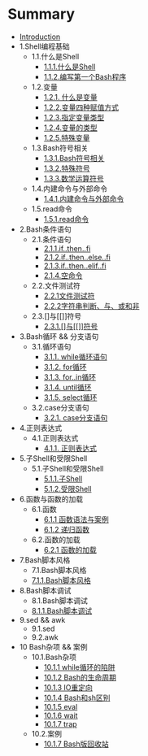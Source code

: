 # Summary

* [Introduction](README.md)
* 1.Shell编程基础
  * 1.1.什么是Shell
    * [1.1.1.什么是Shell](chapter1.1/CHAPTER1.md)
    * [1.1.2.编写第一个Bash程序](chapter1.1/CHAPTER2.md)
  * 1.2.变量
    * [1.2.1. 什么是变量](chapter1.2/CHAPTER1.md)
    * [1.2.2.变量四种赋值方式](chapter1.2/CHAPTER2.md)
    * [1.2.3.指定变量类型](chapter1.2/CHAPTER3.md)
    * [1.2.4.变量的类型](chapter1.2/CHAPTER4.md)
    * [1.2.5.特殊变量](chapter1.2/CHAPTER5.md)
  * 1.3.Bash符号相关
    * [1.3.1.Bash符号相关](chapter1.3/CHAPTER1.md)
    * [1.3.2.特殊符号](chapter1.3/CHAPTER3.md)
    * [1.3.3.数学运算符号](chapter1.3/CHAPTER2.md)
  * 1.4.内建命令与外部命令
    * [1.4.1.内建命令与外部命令](chapter1.4/CHAPTER1.md)
  * 1.5.read命令
    * [1.5.1.read命令](chapter1.5/CHAPTER1.md)
* 2.Bash条件语句
  * 2.1.条件语句
    * [2.1.1.if..then..fi](chapter2.1/CHAPTER1.md)
    * [2.1.2.if..then..else..fi](chapter2.1/CHAPTER2.md)
    * [2.1.3.if..then..elif..fi](chapter2.1/CHAPTER3.md)
    * [2.1.4.空命令](chapter2.1/CHAPTER8.md)
  * 2.2.文件测试符
    * [2.2.1文件测试符](chapter2.1/CHAPTER4.md)
    * [2.2.2字符串判断、与、或和非](chapter2.1/CHAPTER5.md)
  * 2.3.\[\]与\[\[\]\]符号
    * [2.3.1.\[\]与\[\[\]\]符号](chapter2.1/CHAPTER6.md)
* 3.Bash循环 && 分支语句
  * 3.1.循环语句
    * [3.1.1. while循环语句](chapter3.1/CHAPTER1.md)
    * [3.1.2. for循环](chapter3.1/CHAPTER2.md)
    * [3.1.3. for..in循环](chapter3.1/CHAPTER3.md)
    * [3.1.4. until循环](chapter3.1/CHAPTER5.md)
    * [3.1.5. select循环](chapter3.1/CHAPTER4.md)
  * 3.2.case分支语句
    * [3.2.1. case分支语句](chapter3.2/CHAPTER1.md)
* 4.正则表达式
  * 4.1.正则表达式
    * [4.1.1. 正则表达式](chapter4.1/CHAPTER1.md)
* 5.子Shell和受限Shell
  * 5.1.子Shell和受限Shell
    * [5.1.1.子Shell](chapter5.1/CHAPTER1.md)
    * [5.1.2.受限Shell](chapter5.1/CHAPTER2.md)
* 6.函数与函数的加载
  * 6.1.函数
    * [6.1.1 函数语法与案例](chapter6.1/CHAPTER1.md)
    * [6.1.2 递归函数](chapter6.1/CHAPTER2.md)
  * 6.2.函数的加载
    * [6.2.1 函数的加载](chapter6.2/CHAPTER1.md)
* 7.Bash脚本风格
  * 7.1.Bash脚本风格
  * [7.1.1.Bash脚本风格](chapter7.1/CHAPTER1.md)
* 8.Bash脚本调试
  * 8.1.Bash脚本调试
  * [8.1.1.Bash脚本调试](chapter8.1/CHAPTER1.md)
* 9.sed && awk
  * 9.1.sed
  * 9.2.awk
* 10 Bash杂项 && 案例
  * 10.1.Bash杂项
    * [10.1.1 while循环的陷阱](chapter10.1/CHAPTER1.md)
    * [10.1.2 Bash的生命周期](chapter10.1/CHAPTER2.md)
    * [10.1.3 IO重定向](chapter10.1/CHAPTER3.md)
    * [10.1.4 Bash和sh区别](chapter10.1/CHAPTER4.md)
    * [10.1.5 eval](chapter10.1/CHAPTER5.md)
    * [10.1.6 wait](chapter10.1/CHAPTER6.md)
    * [10.1.7 trap](chapter10.1/CHAPTER7.md)
  * 10.2.案例
    * [10.1.7 Bash版回收站](chapter10.2/CHAPTER1.md)

